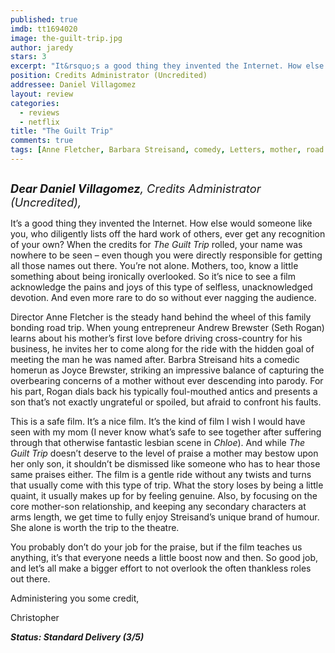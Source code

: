 ```yaml
---
published: true
imdb: tt1694020
image: the-guilt-trip.jpg
author: jaredy
stars: 3
excerpt: "It&rsquo;s a good thing they invented the Internet. How else would someone like you, who diligently lists off the hard work of others, ever get any recognition of your own? When the credits for <em>The Guilt Trip</em> rolled, your name was nowhere to be seen &ndash; even though you were directly responsible for getting all those names out there."
position: Credits Administrator (Uncredited)
addressee: Daniel Villagomez
layout: review
categories: 
  - reviews
  - netflix
title: "The Guilt Trip"
comments: true
tags: [Anne Fletcher, Barbara Streisand, comedy, Letters, mother, road trip, Seth Rogan, son, The Guilt Trip]
---
```

<div><p><span class="full-image-block ssNonEditable"><span><a href="/content/2012/12/20/the-guilt-trip.html"><img src="http://static.squarespace.com/static/5005f6bcc4aa41161b33e89e/5329cf1fe4b07c068ebf74de/5329cf1fe4b07c068ebf7770/1356021599917/The%20Guilt%20Trip.jpg" alt="" /></a></span></span></p><p><em><span style="font-size:130%;"><strong>Dear Daniel Villagomez</strong>, Credits Administrator (Uncredited),</span></em></p><p>It&rsquo;s a good thing they invented the Internet. How else would someone like you, who diligently lists off the hard work of others, ever get any recognition of your own? When the credits for <em>The Guilt Trip</em> rolled, your name was nowhere to be seen &ndash; even though you were directly responsible for getting all those names out there. You&rsquo;re not alone. Mothers, too, know a little something about being ironically overlooked. So it&rsquo;s nice to see a film acknowledge the pains and joys of this type of selfless, unacknowledged devotion. And even more rare to do so without ever nagging the audience.</p><p>Director Anne Fletcher is the steady hand behind the wheel of this family bonding road trip. When young entrepreneur Andrew Brewster (Seth Rogan) learns about his mother&rsquo;s first love before driving cross-country for his business, he invites her to come along for the ride with the hidden goal of meeting the man he was named after. Barbra Streisand hits a comedic homerun as Joyce Brewster, striking an impressive balance of capturing the overbearing concerns of a mother without ever descending into parody. For his part, Rogan dials back his typically foul-mouthed antics and presents a son that&rsquo;s not exactly ungrateful or spoiled, but afraid to confront his faults.</p><p>This is a safe film. It&rsquo;s a nice film. It&rsquo;s the kind of film I wish I would have seen with my mom (I never know what&rsquo;s safe to see together after suffering through that otherwise fantastic lesbian scene in <em>Chloe</em>). And while <em>The Guilt Trip</em> doesn&rsquo;t deserve to the level of praise a mother may bestow upon her only son, it shouldn&rsquo;t be dismissed like someone who has to hear those same praises either. The film is a gentle ride without any twists and turns that usually come with this type of trip. What the story loses by being a little quaint, it usually makes up for by feeling genuine. Also, by focusing on the core mother-son relationship, and keeping any secondary characters at arms length, we get time to fully enjoy Streisand&rsquo;s unique brand of humour. She alone is worth the trip to the theatre.</p><p>You probably don&rsquo;t do your job for the praise, but if the film teaches us anything, it&rsquo;s that everyone needs a little boost now and then. So good job, and let&rsquo;s all make a bigger effort to not overlook the often thankless roles out there.</p><p>Administering you some credit,</p><p>Christopher</p><p><strong><em>Status: Standard Delivery (3/5)</em></strong></p></div>

